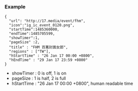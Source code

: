 ### Example

```
{
  "url": "http://17.media/event/fhm",
  "icon":"ig_ic_event_0120.png",
  "startTime":1485360000,
  "endTime":1485705599,
  "showTimer":1,
  "pageSize" :2,
  "title" : "FHM 百萬封面女郎",
  "regions" : ["TW"],
  "hStartTime" : "26 Jan 17 00:00 +0800",
  "hEndTime" : "29 Jan 17 23:59 +0800"
}
```

* showTimer : 0 is off, 1 is on
* pageSize : 1 is half, 2 is full
* hStartTime : "26 Jan 17 00:00 +0800", human readable time



